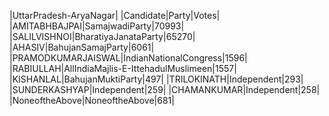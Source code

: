  
|UttarPradesh-AryaNagar|
|Candidate|Party|Votes|
|AMITABHBAJPAI|SamajwadiParty|70993|
|SALILVISHNOI|BharatiyaJanataParty|65270|
|AHASIV|BahujanSamajParty|6061|
|PRAMODKUMARJAISWAL|IndianNationalCongress|1596|
|RABIULLAH|AllIndiaMajlis-E-IttehadulMuslimeen|1557|
|KISHANLAL|BahujanMuktiParty|497|
|TRILOKINATH|Independent|293|
|SUNDERKASHYAP|Independent|259|
|CHAMANKUMAR|Independent|258|
|NoneoftheAbove|NoneoftheAbove|681|
